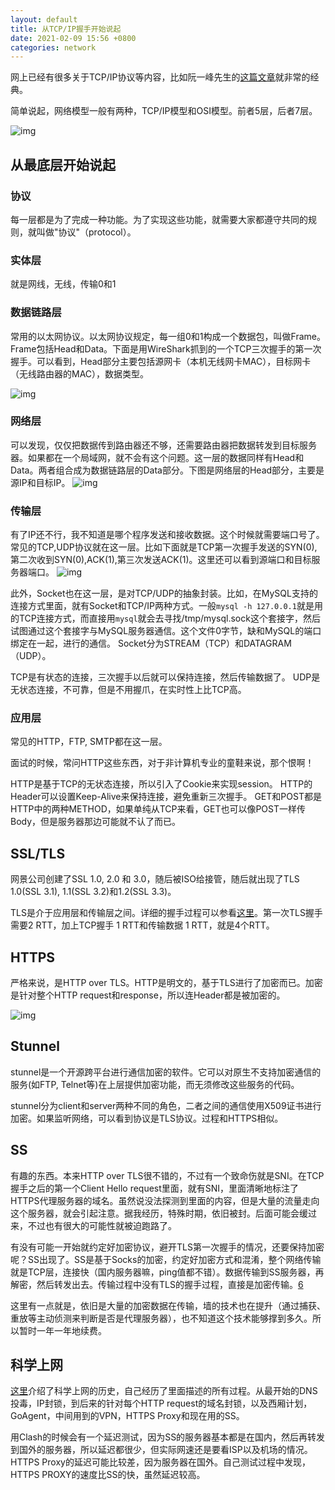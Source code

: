 ```yaml
---
layout: default
title: 从TCP/IP握手开始说起
date: 2021-02-09 15:56 +0800
categories: network
---
```


网上已经有很多关于TCP/IP协议等内容，比如阮一峰先生的[这篇文章](https://www.ruanyifeng.com/blog/2012/05/internet_protocol_suite_part_i.html)就非常的经典。

简单说起，网络模型一般有两种，TCP/IP模型和OSI模型。前者5层，后者7层。

![img](/images/tcpip_osi_network_models.png)


## 从最底层开始说起

### 协议

每一层都是为了完成一种功能。为了实现这些功能，就需要大家都遵守共同的规则，就叫做"协议"（protocol）。

### 实体层

就是网线，无线，传输0和1

### 数据链路层

常用的以太网协议。以太网协议规定，每一组0和1构成一个数据包，叫做Frame。Frame包括Head和Data。下面是用WireShark抓到的一个TCP三次握手的第一次握手。可以看到，Head部分主要包括源网卡（本机无线网卡MAC），目标网卡（无线路由器的MAC），数据类型。

![img](/images/ethernet_data.png)

### 网络层

可以发现，仅仅把数据传到路由器还不够，还需要路由器把数据转发到目标服务器。如果都在一个局域网，就不会有这个问题。这一层的数据同样有Head和Data。两者组合成为数据链路层的Data部分。下图是网络层的Head部分，主要是源IP和目标IP。
![img](/images/internet_protocol.png)

### 传输层

有了IP还不行，我不知道是哪个程序发送和接收数据。这个时候就需要端口号了。常见的TCP,UDP协议就在这一层。比如下面就是TCP第一次握手发送的SYN(0),第二次收到SYN(0),ACK(1),第三次发送ACK(1)。这里还可以看到源端口和目标服务器端口。
![img](/images/tcp_syn.png)

此外，Socket也在这一层，是对TCP/UDP的抽象封装。比如，在MySQL支持的连接方式里面，就有Socket和TCP/IP两种方式。一般`mysql -h 127.0.0.1`就是用的TCP连接方式，而直接用`mysql`就会去寻找/tmp/mysql.sock这个套接字，然后试图通过这个套接字与MySQL服务器通信。这个文件0字节，缺和MySQL的端口绑定在一起，进行的通信。
Socket分为STREAM（TCP）和DATAGRAM（UDP）。

TCP是有状态的连接，三次握手以后就可以保持连接，然后传输数据了。
UDP是无状态连接，不可靠，但是不用握爪，在实时性上比TCP高。

### 应用层

常见的HTTP，FTP, SMTP都在这一层。

面试的时候，常问HTTP这些东西，对于非计算机专业的童鞋来说，那个恨啊！

HTTP是基于TCP的无状态连接，所以引入了Cookie来实现session。
HTTP的Header可以设置Keep-Alive来保持连接，避免重新三次握手。
GET和POST都是HTTP中的两种METHOD，如果单纯从TCP来看，GET也可以像POST一样传Body，但是服务器那边可能就不认了而已。


## SSL/TLS

网景公司创建了SSL 1.0, 2.0 和 3.0，随后被ISO给接管，随后就出现了TLS 1.0(SSL 3.1), 1.1(SSL 3.2)和1.2(SSL 3.3)。

TLS是介于应用层和传输层之间。详细的握手过程可以参看[这里][1]。第一次TLS握手需要2 RTT，加上TCP握手 1 RTT和传输数据 1 RTT，就是4个RTT。

## HTTPS

严格来说，是HTTP over TLS。HTTP是明文的，基于TLS进行了加密而已。加密是针对整个HTTP request和response，所以连Header都是被加密的。

![img](/images/http_vs_https.png)

## Stunnel

stunnel是一个开源跨平台进行通信加密的软件。它可以对原生不支持加密通信的服务(如FTP, Telnet等)在上层提供加密功能，而无须修改这些服务的代码。

stunnel分为client和server两种不同的角色，二者之间的通信使用X509证书进行加密。如果监听网络，可以看到协议是TLS协议。过程和HTTPS相似。

## SS

有趣的东西。本来HTTP over TLS很不错的，不过有一个致命伤就是SNI。在TCP握手之后的第一个Client Hello request里面，就有SNI，里面清晰地标注了HTTPS代理服务器的域名。虽然说没法探测到里面的内容，但是大量的流量走向这个服务器，就会引起注意。据我经历，特殊时期，依旧被封。后面可能会缓过来，不过也有很大的可能性就被迫跑路了。

有没有可能一开始就约定好加密协议，避开TLS第一次握手的情况，还要保持加密呢？SS出现了。SS是基于Socks的加密，约定好加密方式和混淆，整个网络传输就是TCP层，连接快（国内服务器嘛，ping值都不错）。数据传输到SS服务器，再解密，然后转发出去。传输过程中没有TLS的握手过程，直接是加密传输。[6][6]

这里有一点就是，依旧是大量的加密数据在传输，墙的技术也在提升（通过捕获、重放等主动侦测来判断是否是代理服务器），也不知道这个技术能够撑到多久。所以暂时一年一年地续费。

## 科学上网

[这里][5]介绍了科学上网的历史，自己经历了里面描述的所有过程。从最开始的DNS投毒，IP封锁，到后来的针对每个HTTP request的域名封锁，以及西厢计划，GoAgent，中间用到的VPN，HTTPS Proxy和现在用的SS。

用Clash的时候会有一个延迟测试，因为SS的服务器基本都是在国内，然后再转发到国外的服务器，所以延迟都很少，但实际网速还是要看ISP以及机场的情况。HTTPS Proxy的延迟可能比较差，因为服务器在国外。自己测试过程中发现，HTTPS PROXY的速度比SS的快，虽然延迟较高。

[1]: https://www.liaoxuefeng.com/wiki/897692888725344/923056653167136
[2]: https://juejin.cn/post/6844903510509633550
[3]: https://halfrost.com/https_tls1-2_handshake/
[4]: http://www.ruanyifeng.com/blog/2014/09/illustration-ssl.html
[5]: https://steemit.com/cn/@v2ray/6knmmb
[6]: https://www.secrss.com/articles/18469
